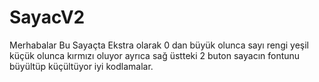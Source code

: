 # SayacV2
Merhabalar Bu Sayaçta Ekstra olarak 0 dan büyük olunca sayı rengi yeşil küçük olunca kırmızı oluyor ayrıca sağ üstteki 2 buton sayacın fontunu büyültüp küçültüyor iyi kodlamalar.
